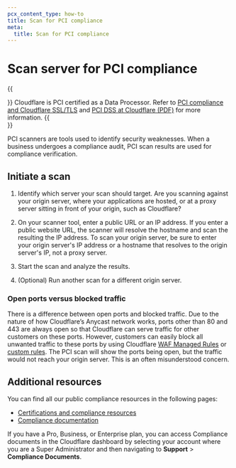 ```yaml
---
pcx_content_type: how-to
title: Scan for PCI compliance
meta:
  title: Scan for PCI compliance
---
```


# Scan server for PCI compliance

{{<Aside type="note">}}
Cloudflare is PCI certified as a Data Processor. Refer to [PCI compliance and Cloudflare SSL/TLS](https://developers.cloudflare.com/support/ssl-tls/edge-certificates-ssl-tls-configuration/pci-compliance-and-cloudflare-ssltls/) and 
[PCI DSS at Cloudflare (PDF)](https://cf-assets.www.cloudflare.com/slt3lc6tev37/2ZT8AvN9cm7k4CMK0GyZqq/d972fa21275bcf9142e0eb2e8b44e43a/BDES-1265_Privacy_Compliance_Whitepapers_PCI_V2.pdf) for more information.
{{</Aside>}}

PCI scanners are tools used to identify security weaknesses. When a business undergoes a compliance audit, PCI scan results are used for compliance verification.

## Initiate a scan

1. Identify which server your scan should target. Are you scanning against your origin server, where your applications are hosted, or at a proxy server sitting in front of your origin, such as Cloudflare?

2. On your scanner tool, enter a public URL or an IP address. If you enter a public website URL, the scanner will resolve the hostname and scan the resulting the IP address. To scan your origin server, be sure to enter your origin server's IP address or a hostname that resolves to the origin server's IP, not a proxy server.

3. Start the scan and analyze the results. 

4. (Optional) Run another scan for a different origin server.

### Open ports versus blocked traffic

There is a difference between open ports and blocked traffic. Due to the nature of how Cloudflare’s Anycast network works, ports other than 80 and 443 are always open so that Cloudflare can serve traffic for other customers on these ports. However, customers can easily block all unwanted traffic to these ports by using Cloudflare [WAF Managed Rules](/fundamentals/reference/network-ports/#how-to-block-traffic-on-additional-ports) or [custom rules](/waf/custom-rules/). The PCI scan will show the ports being open, but the traffic would not reach your origin server. This is an often misunderstood concern.

## Additional resources

You can find all our public compliance resources in the following pages:
- [Certifications and compliance resources](https://www.cloudflare.com/trust-hub/compliance-resources/)
- [Compliance documentation](/fundamentals/reference/policies-compliances/compliance-docs/)

If you have a Pro, Business, or Enterprise plan, you can access Compliance documents in the Cloudflare dashboard by selecting your account where you are a Super Administrator and then navigating to **Support** > **Compliance Documents**.
